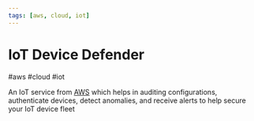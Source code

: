 ```yaml
---
tags: [aws, cloud, iot]
---
```

# IoT Device Defender
#aws #cloud #iot 


An IoT service from [AWS](Cloud%20Computing/AWS/AWS.md) which helps in auditing configurations, authenticate devices, detect anomalies, and receive alerts to help secure your IoT device fleet